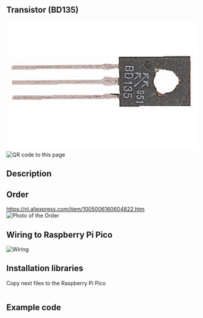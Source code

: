 ## Transistor (BD135)

<img src="BD135_Photo.jpg" alt="Photo of the component">
<img src="BD135_QR_code.jpg" alt="QR code to this page" width="80" height="80">

## Description



## Order
<a href="https://nl.aliexpress.com/item/1005006160604822.html">https://nl.aliexpress.com/item/1005006160604822.htm</a>
<img src="BD135_Order.jpg" alt="Photo of the Order">


## Wiring to Raspberry Pi Pico
<img src="BD135_Wiring.jpg" alt="Wiring" >

## Installation libraries
Copy next files to the Raspberry Pi Pico

```bash

```

## Example code
```python


```



